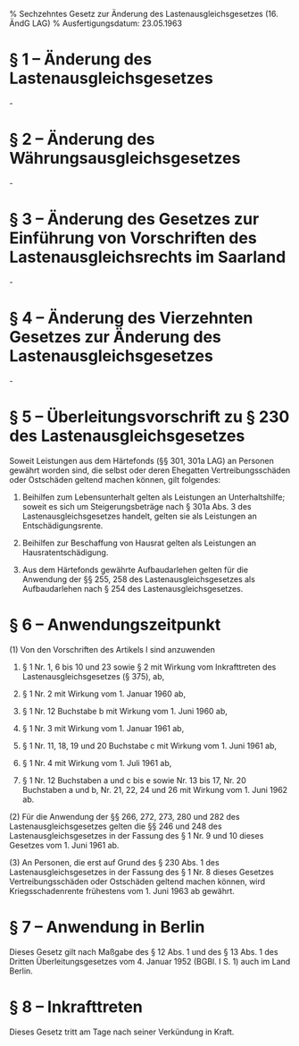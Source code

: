 % Sechzehntes Gesetz zur Änderung des Lastenausgleichsgesetzes  (16. ÄndG LAG)
% Ausfertigungsdatum: 23.05.1963
 
# § 1 – Änderung des Lastenausgleichsgesetzes

\-

# § 2 – Änderung des Währungsausgleichsgesetzes

\-

# § 3 – Änderung des Gesetzes zur Einführung von Vorschriften des Lastenausgleichsrechts im Saarland

\-

# § 4 – Änderung des Vierzehnten Gesetzes zur Änderung des Lastenausgleichsgesetzes

\-

# § 5 – Überleitungsvorschrift zu § 230 des Lastenausgleichsgesetzes

Soweit Leistungen aus dem Härtefonds (§§ 301, 301a LAG) an Personen gewährt worden sind, die selbst oder deren Ehegatten Vertreibungsschäden oder Ostschäden geltend machen können, gilt folgendes:

1. Beihilfen zum Lebensunterhalt gelten als Leistungen an Unterhaltshilfe; soweit es sich um Steigerungsbeträge nach § 301a Abs. 3 des Lastenausgleichsgesetzes handelt, gelten sie als Leistungen an Entschädigungsrente.

2. Beihilfen zur Beschaffung von Hausrat gelten als Leistungen an Hausratentschädigung.

3. Aus dem Härtefonds gewährte Aufbaudarlehen gelten für die Anwendung der §§ 255, 258 des Lastenausgleichsgesetzes als Aufbaudarlehen nach § 254 des Lastenausgleichsgesetzes.

# § 6 – Anwendungszeitpunkt

(1) Von den Vorschriften des Artikels I sind anzuwenden

1. § 1 Nr. 1, 6 bis 10 und 23 sowie § 2 mit Wirkung vom Inkrafttreten des Lastenausgleichsgesetzes (§ 375), ab,

2. § 1 Nr. 2 mit Wirkung vom 1. Januar 1960 ab,

3. § 1 Nr. 12 Buchstabe b mit Wirkung vom 1. Juni 1960 ab,

4. § 1 Nr. 3 mit Wirkung vom 1. Januar 1961 ab,

5. § 1 Nr. 11, 18, 19 und 20 Buchstabe c mit Wirkung vom 1. Juni 1961 ab,

6. § 1 Nr. 4 mit Wirkung vom 1. Juli 1961 ab,

7. § 1 Nr. 12 Buchstaben a und c bis e sowie Nr. 13 bis 17, Nr. 20 Buchstaben a und b, Nr. 21, 22, 24 und 26 mit Wirkung vom 1. Juni 1962 ab.

(2) Für die Anwendung der §§ 266, 272, 273, 280 und 282 des Lastenausgleichsgesetzes gelten die §§ 246 und 248 des Lastenausgleichsgesetzes in der Fassung des § 1 Nr. 9 und 10 dieses Gesetzes vom 1. Juni 1961 ab.

(3) An Personen, die erst auf Grund des § 230 Abs. 1 des Lastenausgleichsgesetzes in der Fassung des § 1 Nr. 8 dieses Gesetzes Vertreibungsschäden oder Ostschäden geltend machen können, wird Kriegsschadenrente frühestens vom 1. Juni 1963 ab gewährt.

# § 7 – Anwendung in Berlin

Dieses Gesetz gilt nach Maßgabe des § 12 Abs. 1 und des § 13 Abs. 1 des Dritten Überleitungsgesetzes vom 4. Januar 1952 (BGBl. I S. 1) auch im Land Berlin.

# § 8 – Inkrafttreten

Dieses Gesetz tritt am Tage nach seiner Verkündung in Kraft.
